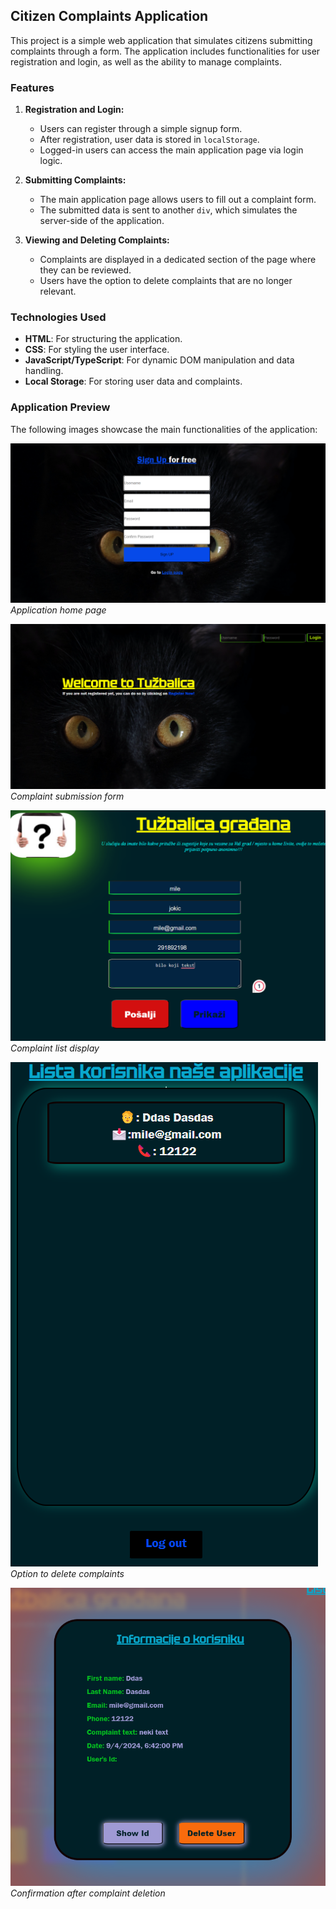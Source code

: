 ## Citizen Complaints Application

This project is a simple web application that simulates citizens submitting complaints through a form. The application includes functionalities for user registration and login, as well as the ability to manage complaints.

### Features

1. **Registration and Login:**

   - Users can register through a simple signup form.
   - After registration, user data is stored in `localStorage`.
   - Logged-in users can access the main application page via login logic.

2. **Submitting Complaints:**

   - The main application page allows users to fill out a complaint form.
   - The submitted data is sent to another `div`, which simulates the server-side of the application.

3. **Viewing and Deleting Complaints:**

   - Complaints are displayed in a dedicated section of the page where they can be reviewed.
   - Users have the option to delete complaints that are no longer relevant.

### Technologies Used

- **HTML**: For structuring the application.
- **CSS**: For styling the user interface.
- **JavaScript/TypeScript**: For dynamic DOM manipulation and data handling.
- **Local Storage**: For storing user data and complaints.

### Application Preview

The following images showcase the main functionalities of the application:

![Home Page](photos/tuzbalica1.png)
_Application home page_

![Complaint Form](photos/tuzbalica2.png)
_Complaint submission form_

![Complaint List](photos/tuzbalica3.png)
_Complaint list display_

![Deleting Complaints](photos/tuzbalica4.png)
_Option to delete complaints_

![Delete Confirmation](photos/tuzbalica5.png)
_Confirmation after complaint deletion_
